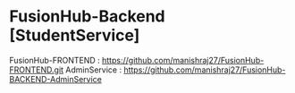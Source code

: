 # FusionHub-Backend [StudentService]
FusionHub-FRONTEND : https://github.com/manishraj27/FusionHub-FRONTEND.git
AdminService : https://github.com/manishraj27/FusionHub-BACKEND-AdminService
